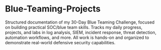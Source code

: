 # Blue-Teaming-Projects
Structured documentation of my 30-Day Blue Teaming Challenge, focused on building practical SOC/blue team skills. Tracks my daily progress, projects, and labs in log analysis, SIEM, incident response, threat detection, automation workflows, and more. All work is hands-on and organized to demonstrate real-world defensive security capabilities. 

